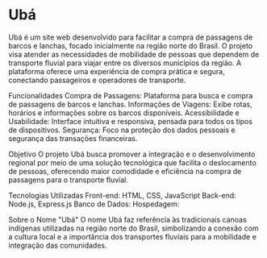 # Ubá
Ubá é um site web desenvolvido para facilitar a compra de passagens de barcos e lanchas, focado inicialmente na região norte do Brasil. O projeto visa atender as necessidades de mobilidade de pessoas que dependem de transporte fluvial para viajar entre os diversos municípios da região. A plataforma oferece uma experiência de compra prática e segura, conectando passageiros e operadores de transporte.

Funcionalidades
Compra de Passagens: Plataforma para busca e compra de passagens de barcos e lanchas.
Informações de Viagens: Exibe rotas, horários e informações sobre os barcos disponíveis.
Acessibilidade e Usabilidade: Interface intuitiva e responsiva, pensada para todos os tipos de dispositivos.
Segurança: Foco na proteção dos dados pessoais e segurança das transações financeiras.

Objetivo
O projeto Ubá busca promover a integração e o desenvolvimento regional por meio de uma solução tecnológica que facilita o deslocamento de pessoas, oferecendo maior comodidade e eficiência na compra de passagens para o transporte fluvial.

Tecnologias Utilizadas
Front-end: HTML, CSS, JavaScript
Back-end: Node.js, Express.js
Banco de Dados: 
Hospedagem: 

Sobre o Nome "Ubá"
O nome Ubá faz referência às tradicionais canoas indígenas utilizadas na região norte do Brasil, simbolizando a conexão com a cultura local e a importância dos transportes fluviais para a mobilidade e integração das comunidades.
